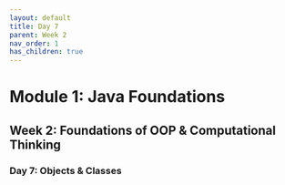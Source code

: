 ```yaml
---
layout: default
title: Day 7
parent: Week 2
nav_order: 1
has_children: true
---
```


# Module 1: Java Foundations
## Week 2: Foundations of OOP & Computational Thinking
### Day 7: Objects & Classes
